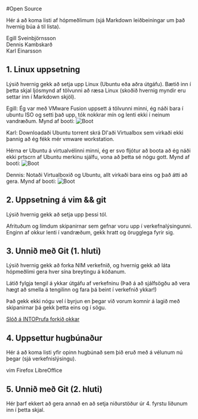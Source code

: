#Open Source

Hér á að koma listi af hópmeðlimum (sjá Markdown leiðbeiningar um það hvernig búa á til lista).

Egill Sveinbjörnsson  
Dennis Kambskarð  
Karl Einarsson  

## 1. Linux uppsetning

Lýsið hvernig gekk að setja upp Linux (Ubuntu eða aðra útgáfu). Bætið inn í þetta skjal ljósmynd af tölvunni að ræsa Linux (skoðið hvernig myndir eru settar inn í Markdown skjöl).

Egill: Ég var með VMware Fusion uppsett á tölvunni minni, ég náði bara í ubuntu ISO og setti það upp, tók nokkrar mín og lenti ekki í neinum vandræðum.
Mynd af booti: ![Boot](http://i.imgur.com/epiYVvc.jpg)

Karl: Downloadaði Ubuntu torrent skrá
Dl'aði Virtualbox sem virkaði ekki þannig að ég fékk mér vmware workstation.

Hérna er Ubuntu á virtualvélinni minni, 
ég er svo fljótur að boota að ég náði ekki prtscrn af Ubuntu merkinu sjálfu,
vona að þetta sé nógu gott.
Mynd af booti: ![Boot](http://i.imgur.com/zl24LE9.png)

Dennis: Notaði Virtualboxið og Ubuntu, allt virkaði bara eins og það átti að gera.
Mynd af booti: ![Boot](http://i.imgur.com/0GzqIML.png)

## 2. Uppsetning á vim && git

Lýsið hvernig gekk að setja upp þessi tól.

Afrituðum og límdum skipanirnar sem gefnar voru upp í verkefnalýsingunni. Enginn af okkur lenti í vandræðum, gekk hratt og örugglega fyrir sig.

## 3. Unnið með Git (1. hluti)

Lýsið hvernig gekk að forka NIM verkefnið, og hvernig gekk að láta hópmeðlimi gera hver sína breytingu á kóðanum.

Látið fylgja tengil á ykkar útgáfu af verkefninu (Það á að sjálfsögðu að vera hægt að smella á tengilinn og fara þá beint í verkefnið ykkar!)


Það gekk ekki nógu vel í byrjun en þegar við vorum komnir á lagið með skipanirnar þá gekk þetta eins og í sögu.

[Slóð á INTOPrufa forkið okkar](https://github.com/egilsster/INTOPrufa)

## 4. Uppsettur hugbúnaður

Hér á að koma listi yfir opinn hugbúnað sem þið eruð með á vélunum nú þegar (sjá verkefnislýsingu).

vim
Firefox
LibreOffice

## 5. Unnið með Git (2. hluti)

Hér þarf ekkert að gera annað en að setja niðurstöður úr 4. fyrstu liðunum inn í þetta skjal.

